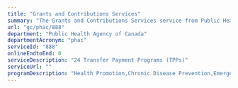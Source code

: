 ```yaml
---
title: "Grants and Contributions Services"
summary: "The Grants and Contributions Services service from Public Health Agency of Canada is not available end-to-end online, according to the GC Service Inventory."
url: "gc/phac/888"
department: "Public Health Agency of Canada"
departmentAcronym: "phac"
serviceId: "888"
onlineEndtoEnd: 0
serviceDescription: "24 Transfer Payment Programs (TPPs)"
serviceUrl: ""
programDescription: "Health Promotion,Chronic Disease Prevention,Emergency Preparedness and Response"
---
```

